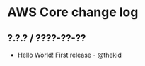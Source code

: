 AWS Core change log
===================

## ?.?.? / ????-??-??

* Hello World! First release - @thekid